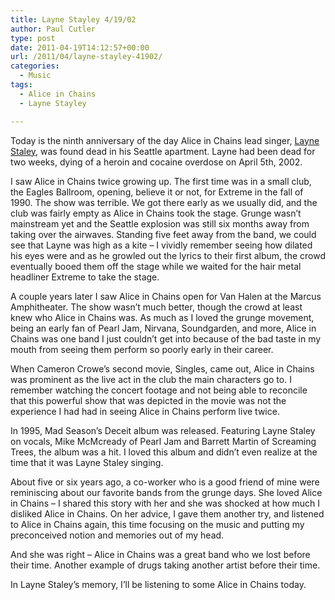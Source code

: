 ```yaml
---
title: Layne Stayley 4/19/02
author: Paul Cutler
type: post
date: 2011-04-19T14:12:57+00:00
url: /2011/04/layne-stayley-41902/
categories:
  - Music
tags:
  - Alice in Chains
  - Layne Stayley

---
```

Today is the ninth anniversary of the day Alice in Chains lead singer, [Layne Staley][1], was found dead in his Seattle apartment. Layne had been dead for two weeks, dying of a heroin and cocaine overdose on April 5th, 2002.

I saw Alice in Chains twice growing up. The first time was in a small club, the Eagles Ballroom, opening, believe it or not, for Extreme in the fall of 1990. The show was terrible. We got there early as we usually did, and the club was fairly empty as Alice in Chains took the stage. Grunge wasn&#8217;t mainstream yet and the Seattle explosion was still six months away from taking over the airwaves. Standing five feet away from the band, we could see that Layne was high as a kite &#8211; I vividly remember seeing how dilated his eyes were and as he growled out the lyrics to their first album, the crowd eventually booed them off the stage while we waited for the hair metal headliner Extreme to take the stage.

A couple years later I saw Alice in Chains open for Van Halen at the Marcus Amphitheater. The show wasn&#8217;t much better, though the crowd at least knew who Alice in Chains was. As much as I loved the grunge movement, being an early fan of Pearl Jam, Nirvana, Soundgarden, and more, Alice in Chains was one band I just couldn&#8217;t get into because of the bad taste in my mouth from seeing them perform so poorly early in their career.

When Cameron Crowe&#8217;s second movie, Singles, came out, Alice in Chains was prominent as the live act in the club the main characters go to. I remember watching the concert footage and not being able to reconcile that this powerful show that was depicted in the movie was not the experience I had had in seeing Alice in Chains perform live twice.

In 1995, Mad Season&#8217;s Deceit album was released. Featuring Layne Staley on vocals, Mike McMcready of Pearl Jam and Barrett Martin of Screaming Trees, the album was a hit. I loved this album and didn&#8217;t even realize at the time that it was Layne Staley singing.

About five or six years ago, a co-worker who is a good friend of mine were reminiscing about our favorite bands from the grunge days. She loved Alice in Chains &#8211; I shared this story with her and she was shocked at how much I disliked Alice in Chains. On her advice, I gave them another try, and listened to Alice in Chains again, this time focusing on the music and putting my preconceived notion and memories out of my head.

And she was right &#8211; Alice in Chains was a great band who we lost before their time. Another example of drugs taking another artist before their time.

In Layne Staley&#8217;s memory, I&#8217;ll be listening to some Alice in Chains today.

 [1]: http://en.wikipedia.org/wiki/Layne_Staley